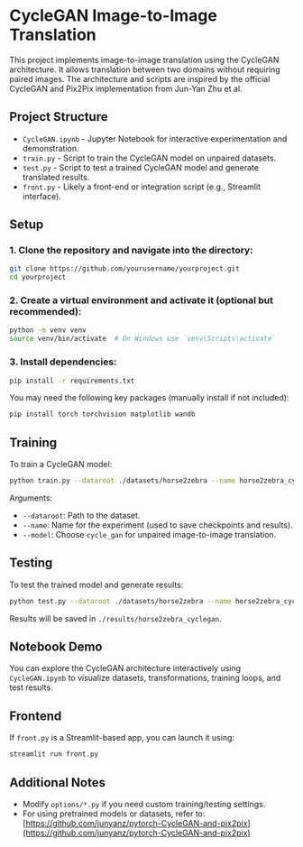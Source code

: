 
# CycleGAN Image-to-Image Translation

This project implements image-to-image translation using the CycleGAN architecture. It allows translation between two domains without requiring paired images. The architecture and scripts are inspired by the official CycleGAN and Pix2Pix implementation from Jun-Yan Zhu et al.

## Project Structure

- `CycleGAN.ipynb` - Jupyter Notebook for interactive experimentation and demonstration.
- `train.py` - Script to train the CycleGAN model on unpaired datasets.
- `test.py` - Script to test a trained CycleGAN model and generate translated results.
- `front.py` - Likely a front-end or integration script (e.g., Streamlit interface).

## Setup

### 1. Clone the repository and navigate into the directory:
```bash
git clone https://github.com/yourusername/yourproject.git
cd yourproject
```

### 2. Create a virtual environment and activate it (optional but recommended):
```bash
python -m venv venv
source venv/bin/activate  # On Windows use `venv\Scripts\activate`
```

### 3. Install dependencies:
```bash
pip install -r requirements.txt
```

You may need the following key packages (manually install if not included):
```bash
pip install torch torchvision matplotlib wandb
```

## Training

To train a CycleGAN model:

```bash
python train.py --dataroot ./datasets/horse2zebra --name horse2zebra_cyclegan --model cycle_gan
```

Arguments:
- `--dataroot`: Path to the dataset.
- `--name`: Name for the experiment (used to save checkpoints and results).
- `--model`: Choose `cycle_gan` for unpaired image-to-image translation.

## Testing

To test the trained model and generate results:

```bash
python test.py --dataroot ./datasets/horse2zebra --name horse2zebra_cyclegan --model test --no_dropout
```

Results will be saved in `./results/horse2zebra_cyclegan`.

## Notebook Demo

You can explore the CycleGAN architecture interactively using `CycleGAN.ipynb` to visualize datasets, transformations, training loops, and test results.

## Frontend

If `front.py` is a Streamlit-based app, you can launch it using:
```bash
streamlit run front.py
```

## Additional Notes

- Modify `options/*.py` if you need custom training/testing settings.
- For using pretrained models or datasets, refer to: [https://github.com/junyanz/pytorch-CycleGAN-and-pix2pix](https://github.com/junyanz/pytorch-CycleGAN-and-pix2pix)
